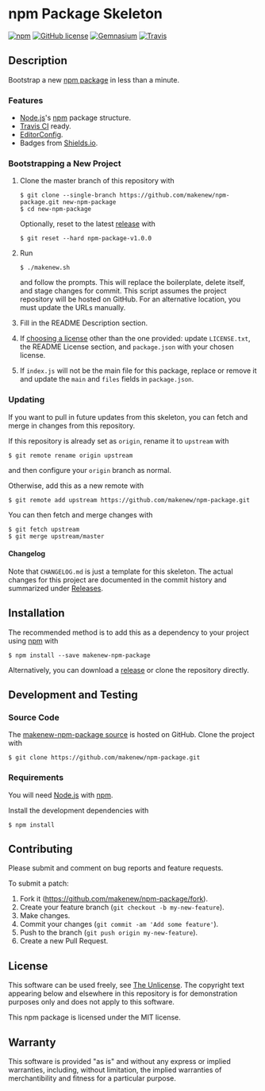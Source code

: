 # npm Package Skeleton

[![npm](https://img.shields.io/npm/v/makenew-npm-package.svg)](https://www.npmjs.com/package/makenew-npm-package)
[![GitHub license](https://img.shields.io/github/license/makenew/npm-package.svg)](./LICENSE.txt)
[![Gemnasium](https://img.shields.io/gemnasium/makenew/npm-package.svg)](https://gemnasium.com/makenew/npm-package)
[![Travis](https://img.shields.io/travis/makenew/npm-package.svg)](https://travis-ci.org/makenew/npm-package)

## Description

Bootstrap a new [npm package] in less than a minute.

[npm package]: https://docs.npmjs.com/how-npm-works/packages

### Features

* [Node.js]'s [npm] package structure.
* [Travis CI] ready.
* [EditorConfig].
* Badges from [Shields.io].

[EditorConfig]: http://editorconfig.org/
[Node.js]: https://nodejs.org/
[npm]: https://www.npmjs.com/
[Shields.io]: http://shields.io/
[Travis CI]: https://travis-ci.org/

### Bootstrapping a New Project

1. Clone the master branch of this repository with

   ```
   $ git clone --single-branch https://github.com/makenew/npm-package.git new-npm-package
   $ cd new-npm-package
   ```

   Optionally, reset to the latest [release][Releases] with

   ```
   $ git reset --hard npm-package-v1.0.0
   ```

2. Run

   ```
   $ ./makenew.sh
   ```

   and follow the prompts.
   This will replace the boilerplate, delete itself,
   and stage changes for commit.
   This script assumes the project repository will be hosted on GitHub.
   For an alternative location, you must update the URLs manually.

3. Fill in the README Description section.

4. If [choosing a license][Choose a license] other than the one provided:
   update `LICENSE.txt`, the README License section,
   and `package.json` with your chosen license.

5. If `index.js` will not be the main file for this package, replace or
   remove it and update the `main` and `files` fields in `package.json`.

[Choose a license]: http://choosealicense.com/
[Releases]: https://github.com/makenew/npm-package/releases
[The Unlicense]: http://unlicense.org/UNLICENSE

### Updating

If you want to pull in future updates from this skeleton,
you can fetch and merge in changes from this repository.

If this repository is already set as `origin`,
rename it to `upstream` with

```
$ git remote rename origin upstream
```

and then configure your `origin` branch as normal.

Otherwise, add this as a new remote with

```
$ git remote add upstream https://github.com/makenew/npm-package.git
```

You can then fetch and merge changes with

```
$ git fetch upstream
$ git merge upstream/master
```

#### Changelog

Note that `CHANGELOG.md` is just a template for this skeleton.
The actual changes for this project are documented in the commit history
and summarized under [Releases].

## Installation

The recommended method is to add this as a dependency
to your project using [npm] with

```
$ npm install --save makenew-npm-package
```

Alternatively, you can download a [release][Releases]
or clone the repository directly.

[npm]: https://www.npmjs.com/
[Releases]: https://github.com/makenew/npm-package/releases

## Development and Testing

### Source Code

The [makenew-npm-package source] is hosted on GitHub.
Clone the project with

```
$ git clone https://github.com/makenew/npm-package.git
```

[makenew-npm-package source]: https://github.com/makenew/npm-package

### Requirements

You will need [Node.js] with [npm].

Install the development dependencies with

```
$ npm install
```

[Node.js]: https://nodejs.org/

## Contributing

Please submit and comment on bug reports and feature requests.

To submit a patch:

1. Fork it (https://github.com/makenew/npm-package/fork).
2. Create your feature branch (`git checkout -b my-new-feature`).
3. Make changes.
4. Commit your changes (`git commit -am 'Add some feature'`).
5. Push to the branch (`git push origin my-new-feature`).
6. Create a new Pull Request.

## License

This software can be used freely, see [The Unlicense].
The copyright text appearing below and elsewhere in this repository
is for demonstration purposes only and does not apply to this software.

This npm package is licensed under the MIT license.

## Warranty

This software is provided "as is" and without any express or
implied warranties, including, without limitation, the implied
warranties of merchantibility and fitness for a particular
purpose.

